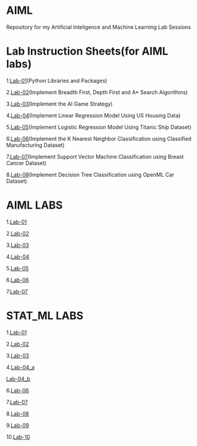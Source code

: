 # AIML

Repository for my Artificial Inteligence and Machine Learning Lab Sessions

# Lab Instruction Sheets(for AIML labs)
1.[Lab-01](https://github.com/Mrinnovater/AIML/blob/main/AIML_A1.pdf)(Python Libraries and Packages)

2.[Lab-02](https://github.com/Mrinnovater/AIML/blob/main/AIML_A2.pdf)(Implement Breadth First, Depth First and A* Search Algorithms)

3.[Lab-03](https://github.com/Mrinnovater/AIML/blob/main/AIML_A3.pdf)(Implement the AI Game Strategy)

4.[Lab-04](https://github.com/Mrinnovater/AIML/blob/main/AIML_A4.pdf)(Implement Linear Regression Model Using US Housing Data)

5.[Lab-05](https://github.com/Mrinnovater/AIML/blob/main/AIML_A5..pdf)(Implement Logistic Regression Model Using Titanic Ship Dataset)

6.[Lab-06](https://github.com/Mrinnovater/AIML/blob/main/AIML_A6.pdf)(Implement the K Nearest Neighbor Classification using Classified Manufacturing Dataset)

7.[Lab-07](https://github.com/Mrinnovater/AIML/blob/main/AIML_A7.pdf)(Implement Support Vector Machine Classification using Breast Cancer Dataset)

8.[Lab-08](https://github.com/Mrinnovater/AIML/blob/main/AIML_A8.pdf)(Implement Decision Tree Classification using OpenML Car Dataset)

# AIML LABS
1.[Lab-01](https://github.com/Mrinnovater/AIML/blob/main/AIML_LAB01.ipynb)

2.[Lab-02](https://github.com/Mrinnovater/AIML/blob/main/AIML_LAB02.ipynb)

3.[Lab-03](https://github.com/Mrinnovater/AIML/blob/main/AIML_LAB-03.ipynb)

4.[Lab-04](https://github.com/Mrinnovater/AIML/blob/main/AIML_LAB04.ipynb)

5.[Lab-05](https://github.com/Mrinnovater/AIML/blob/main/AIML_LAB05.ipynb)

6.[Lab-06](https://github.com/Mrinnovater/AIML/blob/main/AIML_LAB-06.ipynb)

7.[Lab-07](https://github.com/Mrinnovater/AIML/blob/main/AIML_Lab-07.ipynb)

# STAT_ML LABS
1.[Lab-01](https://github.com/Mrinnovater/AIML/blob/main/STATML-LAB01.ipynb)

2.[Lab-02](https://github.com/Mrinnovater/AIML/blob/main/STATML-LAB02.ipynb)

3.[Lab-03](https://github.com/Mrinnovater/AIML/blob/main/STATML-LAB03.ipynb)

4.[Lab-04_a](https://github.com/Mrinnovater/AIML/blob/main/STATML-LAB04_a.ipynb)

  [Lab-04_b](https://github.com/Mrinnovater/AIML/blob/main/STATML-LAB04_b.ipynb)

6.[Lab-06](https://github.com/Mrinnovater/AIML/blob/main/STATML-LAB06.ipynb)

7.[Lab-07](https://github.com/Mrinnovater/AIML/blob/main/STATML-LAB07.ipynb)

8.[Lab-08](https://github.com/Mrinnovater/AIML/blob/main/STATML-LAB08.ipynb)

9.[Lab-09](https://github.com/Mrinnovater/AIML/blob/main/STATML-LAB09.ipynb)

10.[Lab-10](https://github.com/Mrinnovater/AIML/blob/main/STATML-LAB10.ipynb)

